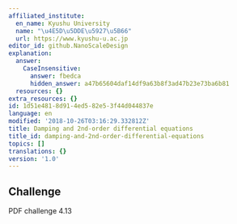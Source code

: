 ```yaml
---
affiliated_institute:
  en_name: Kyushu University
  name: "\u4E5D\u5DDE\u5927\u5B66"
  url: https://www.kyushu-u.ac.jp
editor_id: github.NanoScaleDesign
explanation:
  answer:
    CaseInsensitive:
      answer: fbedca
      hidden_answer: a47b65604daf14df9a63b8f3ad47b23e73ba6b81
  resources: {}
extra_resources: {}
id: 1d51e481-8d91-4ed5-82e5-3f44d044837e
language: en
modified: '2018-10-26T03:16:29.332812Z'
title: Damping and 2nd-order differential equations
title_id: damping-and-2nd-order-differential-equations
topics: []
translations: {}
version: '1.0'
---
```


## Challenge

PDF challenge 4.13




